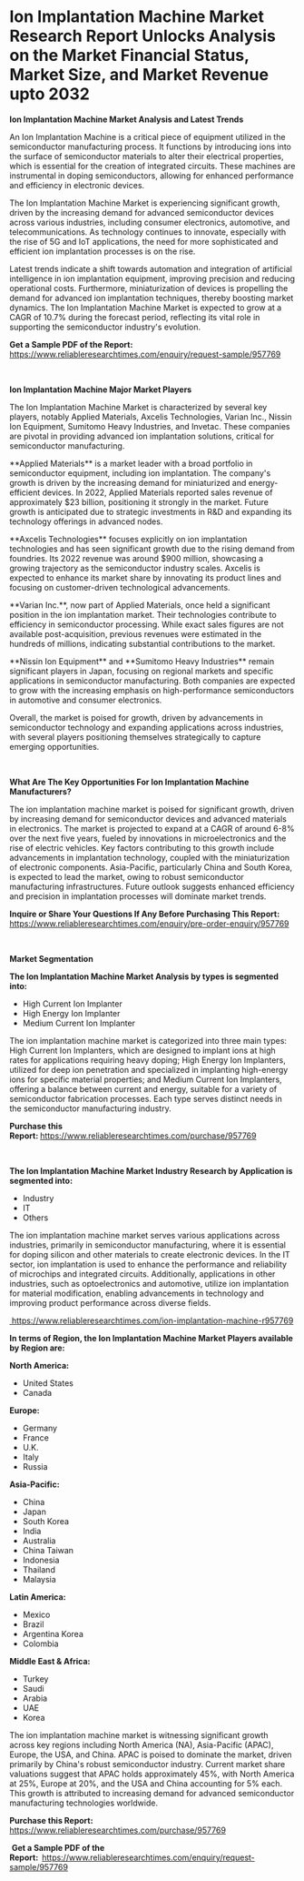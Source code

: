 <p><h1>Ion Implantation Machine Market Research Report Unlocks Analysis on the Market Financial Status, Market Size, and Market Revenue upto 2032</h1></p><p><strong>Ion Implantation Machine Market Analysis and Latest Trends</strong></p>
<p><p>An Ion Implantation Machine is a critical piece of equipment utilized in the semiconductor manufacturing process. It functions by introducing ions into the surface of semiconductor materials to alter their electrical properties, which is essential for the creation of integrated circuits. These machines are instrumental in doping semiconductors, allowing for enhanced performance and efficiency in electronic devices.</p><p>The Ion Implantation Machine Market is experiencing significant growth, driven by the increasing demand for advanced semiconductor devices across various industries, including consumer electronics, automotive, and telecommunications. As technology continues to innovate, especially with the rise of 5G and IoT applications, the need for more sophisticated and efficient ion implantation processes is on the rise. </p><p>Latest trends indicate a shift towards automation and integration of artificial intelligence in ion implantation equipment, improving precision and reducing operational costs. Furthermore, miniaturization of devices is propelling the demand for advanced ion implantation techniques, thereby boosting market dynamics. The Ion Implantation Machine Market is expected to grow at a CAGR of 10.7% during the forecast period, reflecting its vital role in supporting the semiconductor industry's evolution.</p></p>
<p><strong>Get a Sample PDF of the Report:&nbsp;</strong> <a href="https://www.reliableresearchtimes.com/enquiry/request-sample/957769?utm_campaign=2716&utm_medium=2&utm_source=Github&utm_content=ia&utm_term=17042025&utm_id=ion-implantation-machine">https://www.reliableresearchtimes.com/enquiry/request-sample/957769</a></p>
<p>&nbsp;</p>
<p><strong>Ion Implantation Machine Major Market Players</strong></p>
<p><p>The Ion Implantation Machine Market is characterized by several key players, notably Applied Materials, Axcelis Technologies, Varian Inc., Nissin Ion Equipment, Sumitomo Heavy Industries, and Invetac. These companies are pivotal in providing advanced ion implantation solutions, critical for semiconductor manufacturing.</p><p>**Applied Materials** is a market leader with a broad portfolio in semiconductor equipment, including ion implantation. The company's growth is driven by the increasing demand for miniaturized and energy-efficient devices. In 2022, Applied Materials reported sales revenue of approximately $23 billion, positioning it strongly in the market. Future growth is anticipated due to strategic investments in R&D and expanding its technology offerings in advanced nodes.</p><p>**Axcelis Technologies** focuses explicitly on ion implantation technologies and has seen significant growth due to the rising demand from foundries. Its 2022 revenue was around $900 million, showcasing a growing trajectory as the semiconductor industry scales. Axcelis is expected to enhance its market share by innovating its product lines and focusing on customer-driven technological advancements.</p><p>**Varian Inc.**, now part of Applied Materials, once held a significant position in the ion implantation market. Their technologies contribute to efficiency in semiconductor processing. While exact sales figures are not available post-acquisition, previous revenues were estimated in the hundreds of millions, indicating substantial contributions to the market.</p><p>**Nissin Ion Equipment** and **Sumitomo Heavy Industries** remain significant players in Japan, focusing on regional markets and specific applications in semiconductor manufacturing. Both companies are expected to grow with the increasing emphasis on high-performance semiconductors in automotive and consumer electronics.</p><p>Overall, the market is poised for growth, driven by advancements in semiconductor technology and expanding applications across industries, with several players positioning themselves strategically to capture emerging opportunities.</p></p>
<p>&nbsp;</p>
<p><strong>What Are The Key Opportunities For Ion Implantation Machine Manufacturers?</strong></p>
<p><p>The ion implantation machine market is poised for significant growth, driven by increasing demand for semiconductor devices and advanced materials in electronics. The market is projected to expand at a CAGR of around 6-8% over the next five years, fueled by innovations in microelectronics and the rise of electric vehicles. Key factors contributing to this growth include advancements in implantation technology, coupled with the miniaturization of electronic components. Asia-Pacific, particularly China and South Korea, is expected to lead the market, owing to robust semiconductor manufacturing infrastructures. Future outlook suggests enhanced efficiency and precision in implantation processes will dominate market trends.</p></p>
<p><strong>Inquire or Share Your Questions If Any Before Purchasing This Report:</strong> <a href="https://www.reliableresearchtimes.com/enquiry/pre-order-enquiry/957769?utm_campaign=2716&utm_medium=2&utm_source=Github&utm_content=ia&utm_term=17042025&utm_id=ion-implantation-machine">https://www.reliableresearchtimes.com/enquiry/pre-order-enquiry/957769</a></p>
<p>&nbsp;</p>
<p><strong>Market Segmentation</strong></p>
<p><strong>The Ion Implantation Machine Market Analysis by types is segmented into:</strong></p>
<p><ul><li>High Current Ion Implanter</li><li>High Energy Ion Implanter</li><li>Medium Current Ion Implanter</li></ul></p>
<p><p>The ion implantation machine market is categorized into three main types: High Current Ion Implanters, which are designed to implant ions at high rates for applications requiring heavy doping; High Energy Ion Implanters, utilized for deep ion penetration and specialized in implanting high-energy ions for specific material properties; and Medium Current Ion Implanters, offering a balance between current and energy, suitable for a variety of semiconductor fabrication processes. Each type serves distinct needs in the semiconductor manufacturing industry.</p></p>
<p><strong>Purchase this Report:&nbsp;</strong><a href="https://www.reliableresearchtimes.com/purchase/957769?utm_campaign=2716&utm_medium=2&utm_source=Github&utm_content=ia&utm_term=17042025&utm_id=ion-implantation-machine">https://www.reliableresearchtimes.com/purchase/957769</a></p>
<p>&nbsp;</p>
<p><strong>The Ion Implantation Machine Market Industry Research by Application is segmented into:</strong></p>
<p><ul><li>Industry</li><li>IT</li><li>Others</li></ul></p>
<p><p>The ion implantation machine market serves various applications across industries, primarily in semiconductor manufacturing, where it is essential for doping silicon and other materials to create electronic devices. In the IT sector, ion implantation is used to enhance the performance and reliability of microchips and integrated circuits. Additionally, applications in other industries, such as optoelectronics and automotive, utilize ion implantation for material modification, enabling advancements in technology and improving product performance across diverse fields.</p></p>
<p><a href="https://www.reliableresearchtimes.com/ion-implantation-machine-r957769?utm_campaign=2716&utm_medium=2&utm_source=Github&utm_content=ia&utm_term=17042025&utm_id=ion-implantation-machine">&nbsp;https://www.reliableresearchtimes.com/ion-implantation-machine-r957769</a></p>
<p><strong>In terms of Region, the Ion Implantation Machine Market Players available by Region are:</strong></p>
<p>
    <p> <strong> North America: </strong>
        <ul>
            <li>United States</li>
            <li>Canada</li>
        </ul>
        </p> 
    <p> <strong> Europe: </strong>
        <ul>
            <li>Germany</li>
            <li>France</li>
            <li>U.K.</li>
            <li>Italy</li>
            <li>Russia</li>
        </ul>
        </p> 
    <p> <strong> Asia-Pacific: </strong>
        <ul>
            <li>China</li>
            <li>Japan</li>
            <li>South Korea</li>
            <li>India</li>
            <li>Australia</li>
            <li>China Taiwan</li>
            <li>Indonesia</li>
            <li>Thailand</li>
            <li>Malaysia</li>
        </ul>
        </p> 
    <p> <strong> Latin America: </strong>
        <ul>
            <li>Mexico</li>
            <li>Brazil</li>
            <li>Argentina Korea</li>
            <li>Colombia</li>
        </ul>
        </p> 
    <p> <strong> Middle East & Africa: </strong>
        <ul>
            <li>Turkey</li>
            <li>Saudi</li>
            <li>Arabia</li>
            <li>UAE</li>
            <li>Korea</li>
        </ul>
    </p>
    </p>
<p><p>The ion implantation machine market is witnessing significant growth across key regions including North America (NA), Asia-Pacific (APAC), Europe, the USA, and China. APAC is poised to dominate the market, driven primarily by China's robust semiconductor industry. Current market share valuations suggest that APAC holds approximately 45%, with North America at 25%, Europe at 20%, and the USA and China accounting for 5% each. This growth is attributed to increasing demand for advanced semiconductor manufacturing technologies worldwide.</p></p>
<p><strong>Purchase this Report: </strong><a href="https://www.reliableresearchtimes.com/purchase/957769?utm_campaign=2716&utm_medium=2&utm_source=Github&utm_content=ia&utm_term=17042025&utm_id=ion-implantation-machine">https://www.reliableresearchtimes.com/purchase/957769</a></p>
<p>&nbsp;<strong>Get a Sample PDF of the Report:&nbsp;&nbsp;</strong><a href="https://www.reliableresearchtimes.com/enquiry/request-sample/957769?utm_campaign=2716&utm_medium=2&utm_source=Github&utm_content=ia&utm_term=17042025&utm_id=ion-implantation-machine">https://www.reliableresearchtimes.com/enquiry/request-sample/957769</a></p>
<p><strong></strong></p>
<p><p></p><p></p><p></p></p>